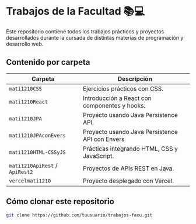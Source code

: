 # Trabajos de la Facultad 📚💻

Este repositorio contiene todos los trabajos prácticos y proyectos desarrollados durante la cursada de distintas materias de programación y desarrollo web.

## Contenido por carpeta

| Carpeta                          | Descripción                                      |
|----------------------------------|--------------------------------------------------|
| `mati1210CSS`                    | Ejercicios prácticos con CSS.                   |
| `mati1210React`                  | Introducción a React con componentes y hooks.  |
| `mati1210JPA`                    | Proyecto usando Java Persistence API.          |
| `mati1210JPAconEvers`            | Proyecto usando Java Persistence API con Envers|
| `mati1210HTML-CSSyJS`           | Prácticas integrando HTML, CSS y JavaScript.   |
| `mati1210ApiRest` / `ApiRest2`  | Proyectos de APIs REST en Java.                |
| `vercelmati1210`                | Proyecto desplegado con Vercel.                |

## Cómo clonar este repositorio

```bash
git clone https://github.com/tuusuario/trabajos-facu.git
